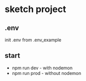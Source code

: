 # sketch project

## .env

init .env from .env_example

## start

* npm run dev   - with nodemon
* npm run prod  - without nodemon
